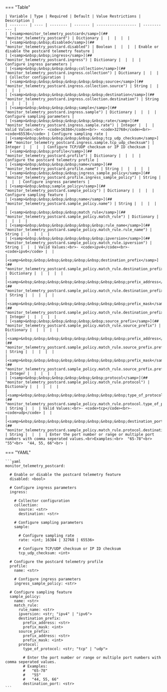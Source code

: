 <!--
  ~ Copyright (c) 2024 Arista Networks, Inc.
  ~ Use of this source code is governed by the Apache License 2.0
  ~ that can be found in the LICENSE file.
  -->
=== "Table"

    | Variable | Type | Required | Default | Value Restrictions | Description |
    | -------- | ---- | -------- | ------- | ------------------ | ----------- |
    | [<samp>monitor_telemetry_postcard</samp>](## "monitor_telemetry_postcard") | Dictionary |  |  |  |  |
    | [<samp>&nbsp;&nbsp;disabled</samp>](## "monitor_telemetry_postcard.disabled") | Boolean |  |  |  | Enable or disable the postcard telemetry feature |
    | [<samp>&nbsp;&nbsp;ingress</samp>](## "monitor_telemetry_postcard.ingress") | Dictionary |  |  |  | Configure ingress parameters |
    | [<samp>&nbsp;&nbsp;&nbsp;&nbsp;collection</samp>](## "monitor_telemetry_postcard.ingress.collection") | Dictionary |  |  |  | Collector configuration |
    | [<samp>&nbsp;&nbsp;&nbsp;&nbsp;&nbsp;&nbsp;source</samp>](## "monitor_telemetry_postcard.ingress.collection.source") | String |  |  |  |  |
    | [<samp>&nbsp;&nbsp;&nbsp;&nbsp;&nbsp;&nbsp;destination</samp>](## "monitor_telemetry_postcard.ingress.collection.destination") | String |  |  |  |  |
    | [<samp>&nbsp;&nbsp;&nbsp;&nbsp;sample</samp>](## "monitor_telemetry_postcard.ingress.sample") | Dictionary |  |  |  | Configure sampling parameters |
    | [<samp>&nbsp;&nbsp;&nbsp;&nbsp;&nbsp;&nbsp;rate</samp>](## "monitor_telemetry_postcard.ingress.sample.rate") | Integer |  |  | Valid Values:<br>- <code>16384</code><br>- <code>32768</code><br>- <code>65536</code> | Configure sampling rate |
    | [<samp>&nbsp;&nbsp;&nbsp;&nbsp;&nbsp;&nbsp;tcp_udp_checksum</samp>](## "monitor_telemetry_postcard.ingress.sample.tcp_udp_checksum") | Integer |  |  |  | Configure TCP/UDP checksum or IP ID checksum |
    | [<samp>&nbsp;&nbsp;profile</samp>](## "monitor_telemetry_postcard.profile") | Dictionary |  |  |  | Configure the postcard telemetry profile |
    | [<samp>&nbsp;&nbsp;&nbsp;&nbsp;name</samp>](## "monitor_telemetry_postcard.profile.name") | String |  |  |  |  |
    | [<samp>&nbsp;&nbsp;&nbsp;&nbsp;ingress_sample_policy</samp>](## "monitor_telemetry_postcard.profile.ingress_sample_policy") | String |  |  |  | Configure ingress parameters |
    | [<samp>&nbsp;&nbsp;sample_policy</samp>](## "monitor_telemetry_postcard.sample_policy") | Dictionary |  |  |  | Configure sampling feature |
    | [<samp>&nbsp;&nbsp;&nbsp;&nbsp;name</samp>](## "monitor_telemetry_postcard.sample_policy.name") | String |  |  |  |  |
    | [<samp>&nbsp;&nbsp;&nbsp;&nbsp;match_rule</samp>](## "monitor_telemetry_postcard.sample_policy.match_rule") | Dictionary |  |  |  |  |
    | [<samp>&nbsp;&nbsp;&nbsp;&nbsp;&nbsp;&nbsp;rule_name</samp>](## "monitor_telemetry_postcard.sample_policy.match_rule.rule_name") | String |  |  |  |  |
    | [<samp>&nbsp;&nbsp;&nbsp;&nbsp;&nbsp;&nbsp;ipversion</samp>](## "monitor_telemetry_postcard.sample_policy.match_rule.ipversion") | String |  |  | Valid Values:<br>- <code>ipv4</code><br>- <code>ipv6</code> |  |
    | [<samp>&nbsp;&nbsp;&nbsp;&nbsp;&nbsp;&nbsp;destination_prefix</samp>](## "monitor_telemetry_postcard.sample_policy.match_rule.destination_prefix") | Dictionary |  |  |  |  |
    | [<samp>&nbsp;&nbsp;&nbsp;&nbsp;&nbsp;&nbsp;&nbsp;&nbsp;prefix_address</samp>](## "monitor_telemetry_postcard.sample_policy.match_rule.destination_prefix.prefix_address") | String |  |  |  |  |
    | [<samp>&nbsp;&nbsp;&nbsp;&nbsp;&nbsp;&nbsp;&nbsp;&nbsp;prefix_mask</samp>](## "monitor_telemetry_postcard.sample_policy.match_rule.destination_prefix.prefix_mask") | Integer |  |  |  |  |
    | [<samp>&nbsp;&nbsp;&nbsp;&nbsp;&nbsp;&nbsp;source_prefix</samp>](## "monitor_telemetry_postcard.sample_policy.match_rule.source_prefix") | Dictionary |  |  |  |  |
    | [<samp>&nbsp;&nbsp;&nbsp;&nbsp;&nbsp;&nbsp;&nbsp;&nbsp;prefix_address</samp>](## "monitor_telemetry_postcard.sample_policy.match_rule.source_prefix.prefix_address") | String |  |  |  |  |
    | [<samp>&nbsp;&nbsp;&nbsp;&nbsp;&nbsp;&nbsp;&nbsp;&nbsp;prefix_mask</samp>](## "monitor_telemetry_postcard.sample_policy.match_rule.source_prefix.prefix_mask") | Integer |  |  |  |  |
    | [<samp>&nbsp;&nbsp;&nbsp;&nbsp;&nbsp;&nbsp;protocol</samp>](## "monitor_telemetry_postcard.sample_policy.match_rule.protocol") | Dictionary |  |  |  |  |
    | [<samp>&nbsp;&nbsp;&nbsp;&nbsp;&nbsp;&nbsp;&nbsp;&nbsp;type_of_protocol</samp>](## "monitor_telemetry_postcard.sample_policy.match_rule.protocol.type_of_protocol") | String |  |  | Valid Values:<br>- <code>tcp</code><br>- <code>udp</code> |  |
    | [<samp>&nbsp;&nbsp;&nbsp;&nbsp;&nbsp;&nbsp;&nbsp;&nbsp;destination_port</samp>](## "monitor_telemetry_postcard.sample_policy.match_rule.protocol.destination_port") | String |  |  |  | Enter the port number or range or multiple port numbers with comma seperated values.<br>Examples:<br>  "65-78"<br>  "55"<br>  "44, 55, 66"<br> |

=== "YAML"

    ```yaml
    monitor_telemetry_postcard:

      # Enable or disable the postcard telemetry feature
      disabled: <bool>

      # Configure ingress parameters
      ingress:

        # Collector configuration
        collection:
          source: <str>
          destination: <str>

        # Configure sampling parameters
        sample:

          # Configure sampling rate
          rate: <int; 16384 | 32768 | 65536>

          # Configure TCP/UDP checksum or IP ID checksum
          tcp_udp_checksum: <int>

      # Configure the postcard telemetry profile
      profile:
        name: <str>

        # Configure ingress parameters
        ingress_sample_policy: <str>

      # Configure sampling feature
      sample_policy:
        name: <str>
        match_rule:
          rule_name: <str>
          ipversion: <str; "ipv4" | "ipv6">
          destination_prefix:
            prefix_address: <str>
            prefix_mask: <int>
          source_prefix:
            prefix_address: <str>
            prefix_mask: <int>
          protocol:
            type_of_protocol: <str; "tcp" | "udp">

            # Enter the port number or range or multiple port numbers with comma seperated values.
            # Examples:
            #   "65-78"
            #   "55"
            #   "44, 55, 66"
            destination_port: <str>
    ```
